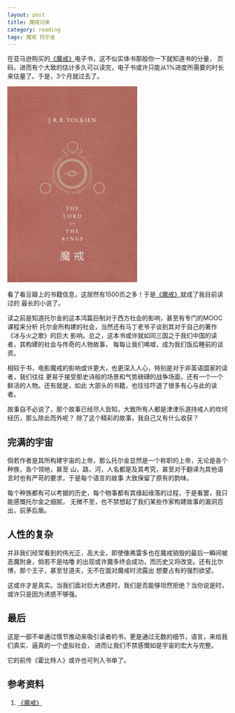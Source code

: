 ```yaml
---
layout: post
title: 魔戒归来
category: reading
tags: 魔戒 托尔金
---
```


在亚马逊购买的[《魔戒》][《魔戒》]电子书，这不似实体书那般你一下就知道书的分量，
页码，进而有个大致的估计多久可以读完，电子书或许只能从1%进度所需要的时长
来估量了。于是，3个月就过去了。

![mojie](/assets/images/mojie.jpg)

看了看豆瓣上的书籍信息，这居然有1500页之多！于是[《魔戒》][《魔戒》]就成了我目前读过的
最长的小说了。

读之前是知道托尔金的这本鸿篇巨制对于西方社会的影响，甚至有专门的MOOC课程来分析
托尔金所构建的社会，当然还有马丁老爷子谈到其对于自己的著作《冰与火之歌》的巨大
影响。总之，这本书或许就如同三国之于我们中国的读者，其构建的社会与传奇的人物故事，
每每让我们唏嘘，成为我们饭后睡前的谈资。

相较于书，电影魔戒的影响或许更大，也更深入人心，特别是对于非英语国家的读者，我们往往
更易于接受那史诗般的场景和气势磅礴的战争场面，还有一个一个鲜活的人物。还有就是，如此
大部头的书籍，也往往吓退了很多有心与此的读者。

故事自不必说了，那个故事已经尽人皆知，大致所有人都是津津乐道持戒人的坎坷经历，那么除此而外呢？
除了这个精彩的故事，我自己又有什么收获？

## 完满的宇宙

倘若作者是其所构建宇宙的上帝，那么托尔金显然是一个称职的上帝，无论是各个种族，各个领地，甚至
山，路，河，人名都是及其考究，甚至对于翻译为其他语言时也有严苛的要求，于是每个语言的故事
大致保留了原有的韵味。

每个种族都有可以考据的历史，每个物事都有其缘起缘落的过程，于是看罢，我只能感慨托尔金之细腻，
无微不至，也不禁想起了我们某些作家构建故事的漏洞百出，前茅后盾。

## 人性的复杂

并非我们经常看到的伟光正，高大全，即使像弗雷多也在魔戒销毁的最后一瞬间被恶魔附身，倘若不是咕噜
的出现或许魔多终会成功，而历史又将改变。还有比尔博，那个王子，甚至甘道夫，无不在面对魔戒时流露出
想要占有的强烈欲望。

这或许才是真实。当我们面对巨大诱惑时，我们是否能够坦然拒绝？当你说是时，或许只是因为诱惑不够强。

## 最后

这是一部不单通过情节推动来吸引读者的书，更是通过无数的细节，语言，来给我们真实、逼真的一个虚拟社会，
进而让我们不禁感慨如是宇宙的宏大与完整。

它的前传《霍比特人》或许也可列入书单了。


## 参考资料
1. [《魔戒》][《魔戒》]


[《魔戒》]: http://book.douban.com/subject/21979017/

